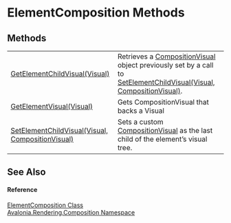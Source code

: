 # ElementComposition Methods




## Methods
<table>
<tr>
<td><a href="M_Avalonia_Rendering_Composition_ElementComposition_GetElementChildVisual">GetElementChildVisual(Visual)</a></td>
<td>Retrieves a <a href="T_Avalonia_Rendering_Composition_CompositionVisual">CompositionVisual</a> object previously set by a call to <a href="M_Avalonia_Rendering_Composition_ElementComposition_SetElementChildVisual">SetElementChildVisual(Visual, CompositionVisual)</a>.</td>
</tr>
<tr>
<td><a href="M_Avalonia_Rendering_Composition_ElementComposition_GetElementVisual">GetElementVisual(Visual)</a></td>
<td>Gets CompositionVisual that backs a Visual</td>
</tr>
<tr>
<td><a href="M_Avalonia_Rendering_Composition_ElementComposition_SetElementChildVisual">SetElementChildVisual(Visual, CompositionVisual)</a></td>
<td>Sets a custom <a href="T_Avalonia_Rendering_Composition_CompositionVisual">CompositionVisual</a> as the last child of the element’s visual tree.</td>
</tr>
</table>

## See Also


#### Reference
<a href="T_Avalonia_Rendering_Composition_ElementComposition">ElementComposition Class</a>  
<a href="N_Avalonia_Rendering_Composition">Avalonia.Rendering.Composition Namespace</a>  

